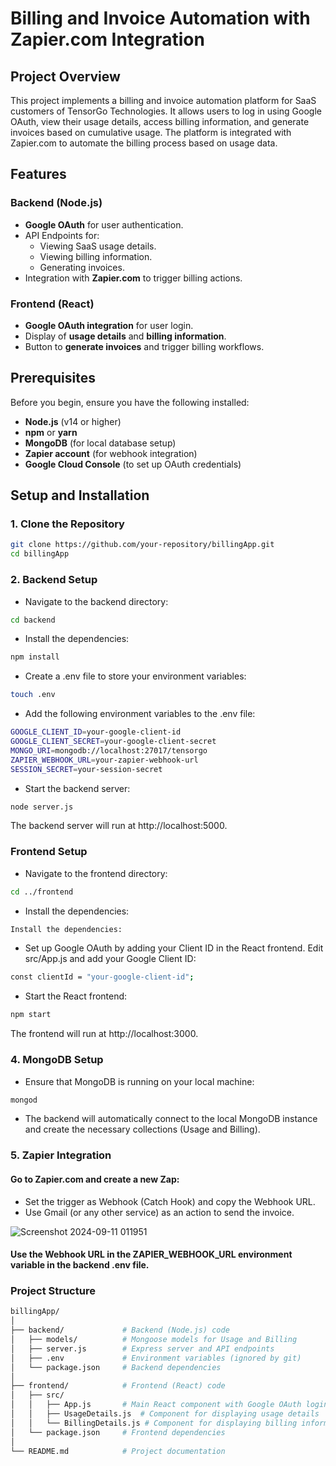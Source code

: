 # Billing and Invoice Automation with Zapier.com Integration

## Project Overview
This project implements a billing and invoice automation platform for SaaS customers of TensorGo Technologies. It allows users to log in using Google OAuth, view their usage details, access billing information, and generate invoices based on cumulative usage. The platform is integrated with Zapier.com to automate the billing process based on usage data.

## Features
### Backend (Node.js)
- **Google OAuth** for user authentication.
- API Endpoints for:
  - Viewing SaaS usage details.
  - Viewing billing information.
  - Generating invoices.
- Integration with **Zapier.com** to trigger billing actions.

### Frontend (React)
- **Google OAuth integration** for user login.
- Display of **usage details** and **billing information**.
- Button to **generate invoices** and trigger billing workflows.

## Prerequisites
Before you begin, ensure you have the following installed:
- **Node.js** (v14 or higher)
- **npm** or **yarn**
- **MongoDB** (for local database setup)
- **Zapier account** (for webhook integration)
- **Google Cloud Console** (to set up OAuth credentials)

## Setup and Installation

### 1. Clone the Repository
```bash
git clone https://github.com/your-repository/billingApp.git
cd billingApp
```
### 2. Backend Setup
- Navigate to the backend directory:
```bash 
cd backend
```
- Install the dependencies:
```bash
npm install
```
- Create a .env file to store your environment variables:
```bash
touch .env
```
- Add the following environment variables to the .env file:
```bash
GOOGLE_CLIENT_ID=your-google-client-id
GOOGLE_CLIENT_SECRET=your-google-client-secret
MONGO_URI=mongodb://localhost:27017/tensorgo
ZAPIER_WEBHOOK_URL=your-zapier-webhook-url
SESSION_SECRET=your-session-secret
```
- Start the backend server:
```bash
node server.js
```
The backend server will run at http://localhost:5000.
### Frontend Setup
- Navigate to the frontend directory:
```bash
cd ../frontend
```
- Install the dependencies:
```bash
Install the dependencies:
```
- Set up Google OAuth by adding your Client ID in the React frontend. Edit src/App.js and add your Google Client ID:
```bash
const clientId = "your-google-client-id";
```
- Start the React frontend:
```bash
npm start

```
The frontend will run at http://localhost:3000.

### 4. MongoDB Setup
- Ensure that MongoDB is running on your local machine:
```bash
mongod
```
- The backend will automatically connect to the local MongoDB instance and create the necessary collections (Usage and Billing).
### 5. Zapier Integration
#### Go to Zapier.com and create a new Zap:
- Set the trigger as Webhook (Catch Hook) and copy the Webhook URL.
- Use Gmail (or any other service) as an action to send the invoice.

![Screenshot 2024-09-11 011951](https://github.com/user-attachments/assets/324ff140-eafc-461b-aae7-63d965f4e645)

#### Use the Webhook URL in the ZAPIER_WEBHOOK_URL environment variable in the backend .env file.

### Project Structure
```bash
billingApp/
│
├── backend/             # Backend (Node.js) code
│   ├── models/          # Mongoose models for Usage and Billing
│   ├── server.js        # Express server and API endpoints
│   ├── .env             # Environment variables (ignored by git)
│   └── package.json     # Backend dependencies
│
├── frontend/            # Frontend (React) code
│   ├── src/             
│   │   ├── App.js       # Main React component with Google OAuth login
│   │   ├── UsageDetails.js  # Component for displaying usage details
│   │   └── BillingDetails.js # Component for displaying billing information
│   └── package.json     # Frontend dependencies
│
└── README.md            # Project documentation
```












